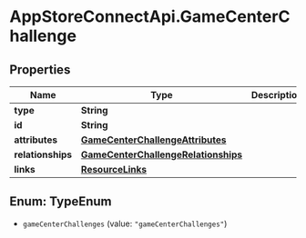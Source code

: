 # AppStoreConnectApi.GameCenterChallenge

## Properties

Name | Type | Description | Notes
------------ | ------------- | ------------- | -------------
**type** | **String** |  | 
**id** | **String** |  | 
**attributes** | [**GameCenterChallengeAttributes**](GameCenterChallengeAttributes.md) |  | [optional] 
**relationships** | [**GameCenterChallengeRelationships**](GameCenterChallengeRelationships.md) |  | [optional] 
**links** | [**ResourceLinks**](ResourceLinks.md) |  | [optional] 



## Enum: TypeEnum


* `gameCenterChallenges` (value: `"gameCenterChallenges"`)




